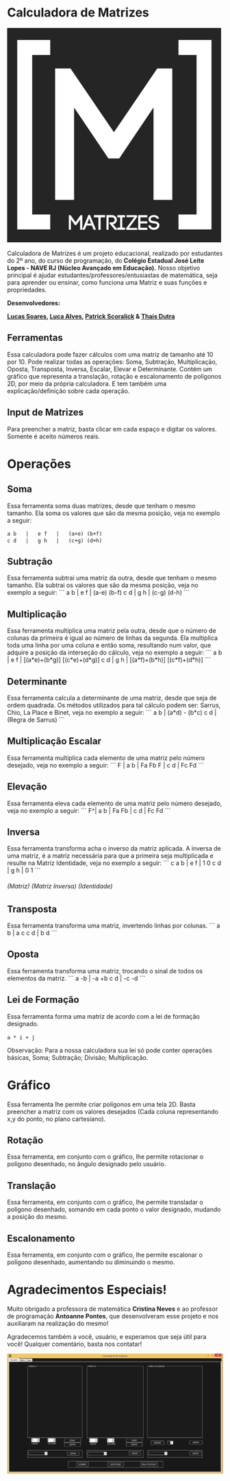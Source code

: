 # Calculadora de Matrizes

![alt tag](https://github.com/LucasSoaress/Calculadora-de-Matrizes/blob/master/Images/logo.png)

Calculadora de Matrizes é um projeto educacional, realizado por estudantes do 2º ano, do curso de programação, do <strong>Colégio Estadual José Leite Lopes - NAVE RJ (Núcleo Avançado em Educação).</strong>
Nosso objetivo principal é ajudar estudantes/professores/entusiastas de matemática, seja para aprender ou ensinar, como funciona uma Matriz e suas funções e propriedades.

<b>Desenvolvedores:</b>

<strong>[Lucas Soares](github.com/lucassoaress), [Luca Alves](https://github.com/LucaAlvesNaveRio), [Patrick Scoralick](https://github.com/patrickscoralickcosta) & [Thais Dutra](https://github.com/ThaisDutra)</strong>


<h2>Ferramentas</h2>
Essa calculadora pode fazer cálculos com uma matriz de tamanho até 10 por 10. Pode realizar todas as operações: Soma, Subtração, Multiplicação, Oposta, Transposta, Inversa, Escalar, Elevar e Determinante. 
Contém um gráfico que representa a translação, rotação e escalonamento de polígonos 2D, por meio da própria calculadora. E tem também uma explicação/definição sobre cada operação.

<h2>Input de Matrizes</h2>

Para preencher a matriz, basta clicar em cada espaço e digitar os valores. Somente é aceito números reais.


<h1>Operações</h1>

<h2>Soma</h2>

Essa ferramenta soma duas matrizes, desde que tenham o mesmo tamanho. Ela soma os valores que são da mesma posição, veja no exemplo a seguir:
```
a b   |   e f   |   (a+e) (b+f)
c d   |   g h   |   (c+g) (d+h)
```
<h2>Subtração</h2>
Essa ferramenta subtrai uma matriz da outra, desde que tenham o mesmo tamanho. Ela subtrai os valores que são da mesma posição, veja no exemplo a seguir:
```
a b   |   e f   |   (a-e)  (b-f)
c d   |   g h   |   (c-g)  (d-h)
```

<h2>Multiplicação</h2>
Essa ferramenta multiplica uma matriz pela outra, desde que o número de colunas da primeira é igual ao número de linhas da segunda. Ela multiplica toda uma linha por uma coluna e então soma, resultando num valor, que adquire a posição da interseção do cálculo, veja no exemplo a seguir:
```
a b   |   e f   |   [(a*e)+(b*g)]  [(c*e)+(d*g)]
c d   |   g h   |   [(a*f)+(b*h)]  [(c*f)+(d*h)]
```
<h2>Determinante</h2>
Essa ferramenta calcula a determinante de uma matriz, desde que seja de ordem quadrada. Os métodos utilizados para tal cálculo podem ser: Sarrus, Chio, La Place e Binet, veja no exemplo a seguir:
```
a b   |   (a*d) - (b*c)
c d   |  (Regra de Sarrus)
```

<h2>Multiplicação Escalar</h2>
Essa ferramenta multiplica cada elemento de uma matriz pelo número desejado, veja no exemplo a seguir:
```
F   |   a b   |   Fa Fb
F    |   c d   |   Fc Fd
```
<h2>Elevação</h2>
Essa ferramenta eleva cada elemento de uma matriz pelo número desejado, veja no exemplo a seguir:
```
F^| a b | Fa Fb
  | c d | Fc Fd
  ```

<h2>Inversa</h2>
Essa ferramenta transforma acha o inverso da matriz aplicada. A inversa de uma matriz, é a matriz necessária para que a primeira seja multiplicada e resulte na Matriz Identidade, veja no exemplo a seguir:
```
c a  b   |   e  f   |   1   0
c  d   |   g  h   |   0   1
```
<h6>(Matriz) (Matriz Inversa) (Identidade)</h6>

<h2>Transposta</h2>
Essa ferramenta transforma uma matriz, invertendo linhas por colunas.
```
a b   |   a c
c d   |   b d
```

<h2>Oposta</h2>
Essa ferramenta transforma uma matriz, trocando o sinal de todos os elementos da matriz.
```
a -b   | -a +b
c  d   | -c -d
```

<h2>Lei de Formação</h2>
Essa ferramenta forma uma matriz de acordo com a lei de formação designado. 

`a * i + j`

Observação: Para a nossa calculadora sua lei só pode conter operações básicas, Soma; Subtração; Divisão; Multiplicação.

<h1>Gráfico</h1>
Essa ferramenta lhe permite criar polígonos em uma tela 2D. Basta preencher a matriz com os valores desejados (Cada coluna representando x,y do ponto, no plano cartesiano).

<h2>Rotação</h2>
Essa ferramenta, em conjunto com o gráfico, lhe permite rotacionar o polígono desenhado, no ângulo designado pelo usuário.

<h2>Translação</h2>
Essa ferramenta, em conjunto com o gráfico, lhe permite transladar o polígono desenhado, somando em cada ponto o valor designado, mudando a posição do mesmo.

<h2>Escalonamento</h2>
Essa ferramenta, em conjunto com o gráfico, lhe permite escalonar o polígono desenhado, aumentando ou diminuindo o mesmo.

<h1>Agradecimentos Especiais!</h1>
Muito obrigado a professora de matemática <strong>Cristina Neves</strong> e ao professor de programação <strong>Antoanne Pontes</strong>, que desenvolveram esse projeto e nos auxiliaram na realização do mesmo!

Agradecemos também a você, usuário, e esperamos que seja útil para você! Qualquer comentário, basta nos contatar!

![alt tag](https://github.com/LucasSoaress/Calculadora-de-Matrizes/blob/master/Images/cal.PNG)

